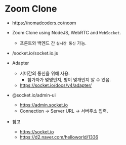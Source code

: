 # Zoom Clone

* https://nomadcoders.co/noom
* Zoom Clone using NodeJS, WebRTC and `WebSocket`.
    * 프론트와 백엔드 간 `실시간 통신` 가능.

* /socket.io/socket.io.js
    
* Adapter
  * 서버간의 통신을 위해 사용.
    * 참가자가 몇명인지, 방이 몇개인지 알 수 있음.
  * https://socket.io/docs/v4/adapter/

* @socket.io/admin-ui
  * https://admin.socket.io
  * Connection -> Server URL -> 서버주소 입력.

* 참고
  * https://socket.io
  * https://d2.naver.com/helloworld/1336
